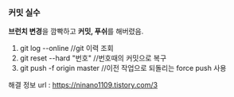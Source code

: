 ### 커밋 실수
**브런치 변경**을 깜빡하고 **커밋, 푸쉬**를 해버렸음.
1. git log --online  //git 이력 조회
2. git reset --hard "번호" //번호때의 커밋으로 복구
3. git push -f origin master //이전 작업으로 되돌리는 force push 사용

해결 정보 url : <https://ninano1109.tistory.com/3>
